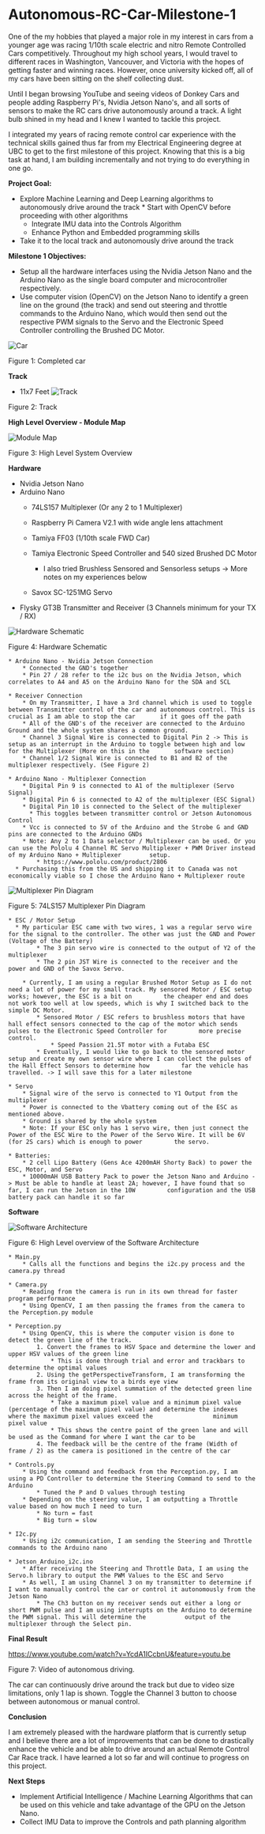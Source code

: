# Autonomous-RC-Car-Milestone-1

One of the my hobbies that played a major role in my interest in cars from a younger age was racing 1/10th scale electric and nitro Remote Controlled Cars competitively. Throughout my high school years, I would travel to different races in Washington, Vancouver, and Victoria with the hopes of getting faster and winning races. However, once university kicked off, all of my cars have been sitting on the shelf collecting dust. 

Until I began browsing YouTube and seeing videos of Donkey Cars and people adding Raspberry Pi's, Nvidia Jetson Nano's, and all sorts of sensors to make the RC cars drive autonomously around a track. A light bulb shined in my head and I knew I wanted to tackle this project. 

I integrated my years of racing remote control car experience with the technical skills gained thus far from my Electrical Engineering degree at UBC to get to the first milestone of this project. Knowing that this is a big task at hand, I am building incrementally and not trying to do everything in one go.

**Project Goal:** 
  * Explore Machine Learning and Deep Learning algorithms to autonomously drive around the track
	    * Start with OpenCV before proceeding with other algorithms
	* Integrate IMU data into the Controls Algorithm 
	* Enhance Python and Embedded programming skills
  * Take it to the local track and autonomously drive around the track

**Milestone 1 Objectives:**
  * Setup all the hardware interfaces using the Nvidia Jetson Nano and the Arduino Nano as the single board computer and microcontroller respectively. 
  * Use computer vision (OpenCV) on the Jetson Nano to identify a green line on the ground (the track) and send out steering and throttle commands to the Arduino Nano, which would     then send out the respective PWM signals to the Servo and the Electronic Speed Controller controlling the Brushed DC Motor.

![Car](https://github.com/oowen98/Autonomous-RC-Car-Milestone-1/blob/master/Photos/IMG-3219.jpg)

Figure 1: Completed car

**Track**
  * 11x7 Feet
![Track](https://github.com/oowen98/Autonomous-RC-Car-Milestone-1/blob/master/Photos/Track.jpg)

Figure 2: Track
  
**High Level Overview - Module Map**
  
![Module Map](https://github.com/oowen98/Autonomous-RC-Car-Milestone-1/blob/master/Photos/System%20Architecture.png)

Figure 3: High Level System Overview
  
**Hardware**

  * Nvidia Jetson Nano
  * Arduino Nano
	* 74LS157 Multiplexer (Or any 2 to 1 Multiplexer)
	* Raspberry Pi Camera V2.1 with wide angle lens attachment

	* Tamiya FF03 (1/10th scale FWD Car)
	* Tamiya Electronic Speed Controller and 540 sized Brushed DC Motor
	  * I also tried Brushless Sensored and Sensorless setups -> More notes on my experiences below
	* Savox SC-1251MG Servo
  * Flysky GT3B Transmitter and Receiver (3 Channels minimum for your TX / RX)
  
![Hardware Schematic](https://github.com/oowen98/Autonomous-RC-Car-Milestone-1/blob/master/Photos/Hardware%20Schematic%20V2.jpg)  

Figure 4: Hardware Schematic

	* Arduino Nano - Nvidia Jetson Connection
		* Connected the GND's together
		* Pin 27 / 28 refer to the i2c bus on the Nvidia Jetson, which correlates to A4 and A5 on the Arduino Nano for the SDA and SCL 

	* Receiver Connection
		* On my Transmitter, I have a 3rd channel which is used to toggle between Transmitter control of the car and autonomous control. This is crucial as I am able to stop the car       if it goes off the path
		* All of the GND's of the receiver are connected to the Arduino Ground and the whole system shares a common ground.
		* Channel 3 Signal Wire is connected to Digital Pin 2 -> This is setup as an interrupt in the Arduino to toggle between high and low for the Multiplexer (More on this in the       software section)
		* Channel 1/2 Signal Wire is connected to B1 and B2 of the multiplexer respectively. (See Figure 2)

	* Arduino Nano - Multiplexer Connection
		* Digital Pin 9 is connected to A1 of the multiplexer (Servo Signal)
		* Digital Pin 6 is connected to A2 of the multiplexer (ESC Signal)
		* Digital Pin 10 is connected to the Select of the multiplexer 
		  * This toggles between transmitter control or Jetson Autonomous Control
		* Vcc is connected to 5V of the Arduino and the Strobe G and GND pins are connected to the Arduino GNDs
		* Note: Any 2 to 1 Data selector / Multiplexer can be used. Or you can use the Pololu 4 Channel RC Servo Multiplexer + PWM Driver instead of my Arduino Nano + Multiplexer        setup.
			* https://www.pololu.com/product/2806
      * Purchasing this from the US and shipping it to Canada was not economically viable so I chose the Arduino Nano + Multiplexer route

![Multiplexer Pin Diagram](https://github.com/oowen98/Autonomous-RC-Car-Milestone-1/blob/master/Photos/Mux%20Pin%20Connection.PNG)

Figure 5: 74LS157 Multiplexer Pin Diagram

	* ESC / Motor Setup
	  * My particular ESC came with two wires, 1 was a regular servo wire for the signal to the controller. The other was just the GND and Power (Voltage of the Battery)
			* The 3 pin servo wire is connected to the output of Y2 of the multiplexer
			* The 2 pin JST Wire is connected to the receiver and the power and GND of the Savox Servo.

		* Currently, I am using a regular Brushed Motor Setup as I do not need a lot of power for my small track. My sensored Motor / ESC setup works; however, the ESC is a bit on         the cheaper end and does not work too well at low speeds, which is why I switched back to the simple DC Motor.
			* Sensored Motor / ESC refers to brushless motors that have hall effect sensors connected to the cap of the motor which sends pulses to the Electronic Speed Controller for         more precise control.
				* Speed Passion 21.5T motor with a Futaba ESC
			* Eventually, I would like to go back to the sensored motor setup and create my own sensor wire where I can collect the pulses of the Hall Effect Sensors to determine how         far the vehicle has travelled. -> I will save this for a later milestone
	
	* Servo 
		* Signal wire of the servo is connected to Y1 Output from the multiplexer
		* Power is connected to the Vbattery coming out of the ESC as mentioned above.
		* Ground is shared by the whole system
		* Note: If your ESC only has 1 servo wire, then just connect the Power of the ESC Wire to the Power of the Servo Wire. It will be 6V (for 2S cars) which is enough to power         the servo.

	* Batteries:
		* 2 cell Lipo Battery (Gens Ace 4200mAH Shorty Back) to power the ESC, Motor, and Servo
		* 10000mAH USB Battery Pack to power the Jetson Nano and Arduino -> Must be able to handle at least 2A; however, I have found that so far, I can run the Jetson in the 10W         configuration and the USB battery pack can handle it so far

**Software**

![Software Architecture](https://github.com/oowen98/Autonomous-RC-Car-Milestone-1/blob/master/Photos/Software%20Schematic.png)

Figure 6: High Level overview of the Software Architecture

	* Main.py
		* Calls all the functions and begins the i2c.py process and the camera.py thread

	* Camera.py
		* Reading from the camera is run in its own thread for faster program performance
		* Using OpenCV, I am then passing the frames from the camera to the Perception.py module

	* Perception.py
		* Using OpenCV, this is where the computer vision is done to detect the green line of the track. 
			1. Convert the frames to HSV Space and determine the lower and upper HSV values of the green line
				* This is done through trial and error and trackbars to determine the optimal values
			2. Using the getPerspectiveTransform, I am transforming the frame from its original view to a birds eye view
			3. Then I am doing pixel summation of the detected green line across the height of the frame. 
				* Take a maximum pixel value and a minimum pixel value (percentage of the maximum pixel value) and determine the indexes where the maximum pixel values exceed the                 minimum pixel value
				* This shows the centre point of the green lane and will be used as the Command for where I want the car to be
			4. The feedback will be the centre of the frame (Width of frame / 2) as the camera is positioned in the centre of the car

	* Controls.py
		* Using the command and feedback from the Perception.py, I am using a PD Controller to determine the Steering Command to send to the Arduino
			* Tuned the P and D values through testing
		* Depending on the steering value, I am outputting a Throttle value based on how much I need to turn
			* No turn = fast
			* Big turn = slow

	* I2c.py
		* Using i2c communication, I am sending the Steering and Throttle commands to the Arduino nano

	* Jetson_Arduino_i2c.ino
		* After receiving the Steering and Throttle Data, I am using the Servo.h library to output the PWM Values to the ESC and Servo
		* As well, I am using Channel 3 on my transmitter to determine if I want to manually control the car or control it autonomously from the Jetson Nano
			* The Ch3 button on my receiver sends out either a long or short PWM pulse and I am using interrupts on the Arduino to determine the PWM signal. This will determine the           output of the multiplexer through the Select pin. 

**Final Result**

https://www.youtube.com/watch?v=YcdA1ICcbnU&feature=youtu.be

Figure 7: Video of autonomous driving. 

The car can continuously drive around the track but due to video size limitations, only 1 lap is shown. Toggle the Channel 3 button to choose between autonomous or manual control.

**Conclusion**

I am extremely pleased with the hardware platform that is currently setup and I believe there are a lot of improvements that can be done to drastically enhance the vehicle and  be able to drive around an actual Remote Control Car Race track. I have learned a lot so far and will continue to progress on this project. 

**Next Steps**
  * Implement Artificial Intelligence / Machine Learning Algorithms that can be used on this vehicle and take advantage of the GPU on the Jetson Nano.
  * Collect IMU Data to improve the Controls and path planning algorithm
  
  





